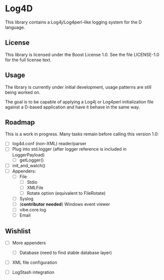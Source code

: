 Log4D
=====

This library contains a Log4j/Log4perl-like logging system for the D language.


License
-------

This library is licensed under the Boost License 1.0.  See the file
LICENSE-1.0 for the full license text.


Usage
-----

The library is currently under initial development, usage patterns are
still being worked on.

The goal is to be capable of applying a Log4j or Log4perl
initialization file against a D-based application and have it behave
in the same way.


Roadmap
-------

This is a work in progress.  Many tasks remain before calling this
version 1.0:

- [ ] log4d.conf (non-XML) reader/parser
- [ ] Plug into std.logger (after logger reference is included in LoggerPayload)
  - [ ] getLogger()
- [ ] init_and_watch()
- [ ] Appenders:
  - [ ] File
    - [ ] Stdio
    - [ ] XMLFile
    - [ ] Rotate option (equivalent to FileRotate)
  - [ ] Syslog
  - [ ] (**contributor needed**) Windows event viewer
  - [ ] vibe.core.log
  - [ ] Email

Wishlist
--------

- [ ] More appenders
  - [ ] Database (need to find stable database layer)
- [ ] XML file configuration
- [ ] LogStash integration


